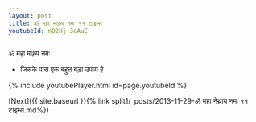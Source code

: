 ```yaml
---
layout: post
title: ॐ महा माथ्र्य नमः ११ टाइम्स
youtubeId: nO2Hj-3eAuE
---
```

 
 
 ॐ महा माथ्र्य नमः  
 
 -  जिसके पास एक बहुत बड़ा उपाय है 
 
  
 
  
 
 
 
 
 
 


{% include youtubePlayer.html id=page.youtubeId %}
 
[Next]({{ site.baseurl }}{% link  split1/_posts/2013-11-29-ॐ महा नेथ्राय नमः ११ टाइम्स.md%})
 
